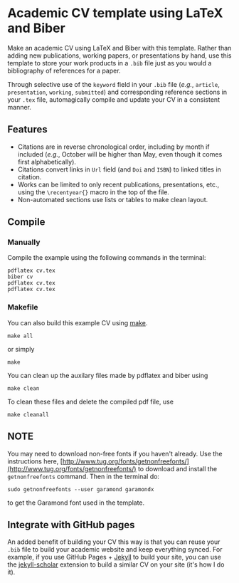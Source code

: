 # Academic CV template using LaTeX and Biber

Make an academic CV using LaTeX and Biber with this template. Rather
than adding new publications, working papers, or presentations by
hand, use this template to store your work products in a `.bib` file
just as you would a bibliography of references for a paper.

Through selective use of the `keyword` field in your `.bib` file
(*e.g.*, `article`, `presentation`, `working`, `submitted`) and
corresponding reference sections in your `.tex` file, automagically
compile and update your CV in a consistent manner.

## Features

* Citations are in reverse chronological order, including by month if
  included (*e.g.*, October will be higher than May, even though it
  comes first alphabetically).  
* Citations convert links in `Url` field (and `Doi` and `ISBN`) to
  linked titles in citation.  
* Works can be limited to only recent publications, presentations,
  etc., using the `\recentyear{}` macro in the top of the file.  
* Non-automated sections use lists or tables to make clean layout.

## Compile

### Manually

Compile the example using the following commands in the terminal:

```shell
pdflatex cv.tex
biber cv
pdflatex cv.tex
pdflatex cv.tex
```

### Makefile

You can also build this example CV using
[make](https://www.gnu.org/software/make/).

```shell
make all
```
or simply

```shell
make
```

You can clean up the auxilary files made by pdflatex and biber using

```shell
make clean
```

To clean these files and delete the compiled pdf file, use

```shell
make cleanall
```

## NOTE

You may need to download non-free fonts if you haven't already. Use the instructions here,
[http://www.tug.org/fonts/getnonfreefonts/](http://www.tug.org/fonts/getnonfreefonts/)
to download and install the `getnonfreefonts` command. Then in the
terminal do:

```shell
sudo getnonfreefonts --user garamond garamondx
```
to get the Garamond font used in the template.

## Integrate with GitHub pages

An added benefit of building your CV this way is that you can reuse
your `.bib` file to build your academic website and keep everything
synced. For example, if you use GitHub Pages +
[Jekyll](https://jekyllrb.com) to build your site, you can use the
[jekyll-scholar](https://github.com/inukshuk/jekyll-scholar) extension
to build a similar CV on your site (it's how I do it).
